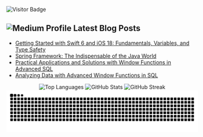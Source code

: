 ![Visitor Badge](https://komarev.com/ghpvc/?username=zelihainan&style=flat-square)

##     <img src="https://img.icons8.com/color/48/000000/medium-logo.png" alt="Medium Profile" width="30" height="30"/> Latest Blog Posts

<div >

<!-- BLOG-POST-LIST:START -->
- [Getting Started with Swift 6 and iOS 18: Fundamentals, Variables, and Type Safety](https://medium.com/@zelihainann/getting-started-with-swift-6-and-ios-18-fundamentals-variables-and-type-safety-2c24881de588?source=rss-51fd3b80593------2)
- [Spring Framework: The Indispensable of the Java World](https://medium.com/@zelihainann/spring-framework-the-indispensable-of-the-java-world-e19205cda41f?source=rss-51fd3b80593------2)
- [Practical Applications and Solutions with Window Functions in Advanced SQL](https://medium.com/@zelihainann/practical-applications-and-solutions-with-window-functions-in-advanced-sql-79419ff93331?source=rss-51fd3b80593------2)
- [Analyzing Data with Advanced Window Functions in SQL](https://medium.com/@zelihainann/analyzing-data-with-advanced-window-functions-in-sql-56deced9da91?source=rss-51fd3b80593------2)
<!-- BLOG-POST-LIST:END -->

</div>

<div align="center">
  <img src="https://github-readme-stats.vercel.app/api/top-langs?username=zelihainan&show_icons=true&locale=en&layout=compact" alt="Top Languages" height="150"/>
  <img src="https://github-readme-stats.vercel.app/api?username=zelihainan&show_icons=true&locale=en" alt="GitHub Stats" height="150"/>
  <img src="https://github-readme-streak-stats.herokuapp.com/?user=zelihainan" alt="GitHub Streak" height="150"/>
</div>

<picture>
  <source media="(prefers-color-scheme: dark)" srcset="https://raw.githubusercontent.com/zelihainan/zelihainan/output/github-contribution-grid-snake-dark.svg">
  <source media="(prefers-color-scheme: light)" srcset="https://raw.githubusercontent.com/zelihainan/zelihainan/output/github-contribution-grid-snake.svg">
  <img alt="github contribution grid snake animation" src="https://raw.githubusercontent.com/zelihainan/zelihainan/output/github-contribution-grid-snake.svg">
</picture>
